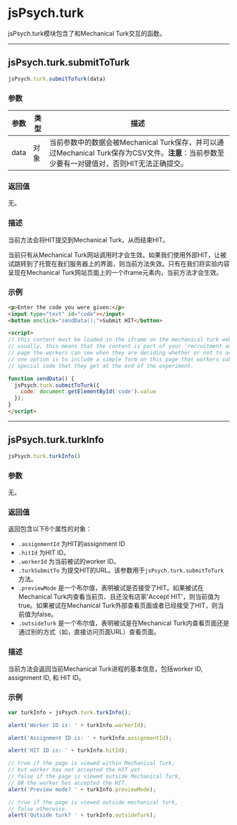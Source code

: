 # jsPsych.turk

jsPsych.turk模块包含了和Mechanical Turk交互的函数。

---

## jsPsych.turk.submitToTurk

```javascript
jsPsych.turk.submitToTurk(data)
```

### 参数

参数 | 类型 | 描述 
----------|------|------------
data | 对象 | 当前参数中的数据会被Mechanical Turk保存，并可以通过Mechanical Turk保存为CSV文件。**注意**：当前参数至少要有一对键值对，否则HIT无法正确提交。 

### 返回值

无。

### 描述

当前方法会将HIT提交到Mechanical Turk，从而结束HIT。

当前只有从Mechanical Turk网站调用时才会生效。如果我们使用外部HIT，让被试跳转到了托管在我们服务器上的界面，则当前方法失效。只有在我们将实验内容呈现在Mechanical Turk网站页面上的一个iframe元素内，当前方法才会生效。

### 示例

```html
<p>Enter the code you were given:</p>
<input type="text" id="code"></input>
<button onclick="sendData();">Submit HIT</button>

<script>
// this content must be loaded in the iframe on the mechanical turk website.
// usually, this means that the content is part of your 'recruitment ad', the
// page the workers can see when they are deciding whether or not to accept a HIT.
// one option is to include a simple form on this page that workers submit, with a
// special code that they get at the end of the experiment.

function sendData() {
  jsPsych.turk.submitToTurk({
    code: document.getElementById('code').value
  });
}
</script>
```

---

## jsPsych.turk.turkInfo

```javascript
jsPsych.turk.turkInfo()
```

### 参数

无。

### 返回值

返回包含以下6个属性的对象：

* `.assignmentId` 为HIT的assignment ID
* `.hitId` 为HIT ID。
* `.workerId` 为当前被试的worker ID。
* `.turkSubmitTo` 为提交HIT的URL。该参数用于`jsPsych.turk.submitToTurk`方法。
* `.previewMode` 是一个布尔值，表明被试是否接受了HIT。如果被试在Mechanical Turk内查看当前页、且还没有店家'Accept HIT'，则当前值为true。如果被试在Mechanical Turk外部查看页面或者已经接受了HIT，则当前值为false。
* `.outsideTurk`  是一个布尔值，表明被试是在Mechanical Turk内查看页面还是通过别的方式（如，直接访问页面URL）查看页面。

### 描述

当前方法会返回当前Mechanical Turk进程的基本信息，包括worker ID, assignment ID, 和 HIT ID。

### 示例

```javascript
var turkInfo = jsPsych.turk.turkInfo();

alert('Worker ID is: ' + turkInfo.workerId);

alert('Assignment ID is: ' + turkInfo.assignmentId);

alert('HIT ID is: ' + turkInfo.hitId);

// true if the page is viewed within Mechanical Turk, 
// but worker has not accepted the HIT yet.
// false if the page is viewed outside Mechanical Turk,
// OR the worker has accepted the HIT.
alert('Preview mode? ' + turkInfo.previewMode); 

// true if the page is viewed outside mechanical turk,
// false otherwise.
alert('Outside turk? ' + turkInfo.outsideTurk);
```
